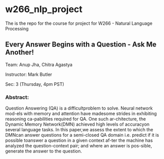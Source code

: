 # w266_nlp_project
The is the repo for the course for project for W266 - Natural Language Processing

## Every Answer Begins with a Question - Ask Me Another!
Team: Anup Jha, Chitra Agastya

Instructor: Mark Butler

Sec: 3 (Thursday, 4pm PST)

### Abstract: 

Question  Answering  (QA)  is  a  difficultproblem  to  solve.   Neural  network  mod-els with memory and attention have madesome  strides  in  exhibiting  reasoning  ca-pabilities  required  for  QA.  One  such  ar-chitecture, the Dynamic Memory Network(DMN) achieved high levels of accuracyon several language tasks.   In this paper,we  assess  the  extent  to  which  the  DMNcan  answer  questions  for  a  semi-closed QA domain i.e.  predict if it is possible toanswer  a  question  in  a  given  context  af-ter the machine has analyzed the question-context pair; and where an answer is pos-sible, generate the answer to the question.

